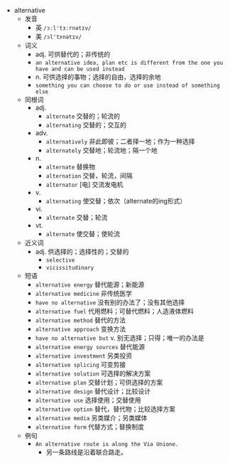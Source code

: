 - alternative
  - 发音
    - 英 `/ɔːl'tɜːrnətɪv/`
    - 美 `/ɔl'tɝnətɪv/`
  - 词义
    - adj. 可供替代的；非传统的
    - `an alternative idea, plan etc is different from the one you have and can be used instead`
    - n. 可供选择的事物；选择的自由，选择的余地
    - `something you can choose to do or use instead of something else`
  - 同根词
    - adj.
      - `alternate` 交替的；轮流的
      - `alternating` 交替的；交互的
    - adv.
      - `alternatively` 非此即彼；二者择一地；作为一种选择
      - `alternately` 交替地；轮流地；隔一个地
    - n.
      - `alternate` 替换物
      - `alternation` 交替，轮流，间隔
      - `alternator` [电] 交流发电机
    - v.
      - `alternating` 使交替；依次（alternate的ing形式）
    - vi.
      - `alternate` 交替；轮流
    - vt.
      - `alternate` 使交替；使轮流
  - 近义词
    - adj. 供选择的；选择性的；交替的
      - `selective`
      - `vicissitudinary`
  - 短语
    - `alternative energy` 替代能源；新能源 
    - `alternative medicine` 非传统医学 
    - `have no alternative` 没有别的办法了；没有其他选择 
    - `alternative fuel` 代用燃料；可替代燃料；人造液体燃料 
    - `alternative method` 替代的方法 
    - `alternative approach` 变换方法 
    - `have no alternative but` v. 别无选择；只得；唯一的办法是 
    - `alternative energy sources` 替代能源 
    - `alternative investment` 另类投资 
    - `alternative splicing` 可变剪接 
    - `alternative solution` 可选择的解决方案 
    - `alternative plan` 交替计划；可供选择的方案 
    - `alternative design` 替代设计；比较设计 
    - `alternative use` 选择使用；交替使用 
    - `alternative option` 替代，替代物；比较选择方案 
    - `alternative media` 另类媒介；另类媒体 
    - `alternative form` 代替方式；替换制度 
  - 例句
    - `An alternative route is along the Via Unione.`
      - 另一条路线是沿着联合路走。

